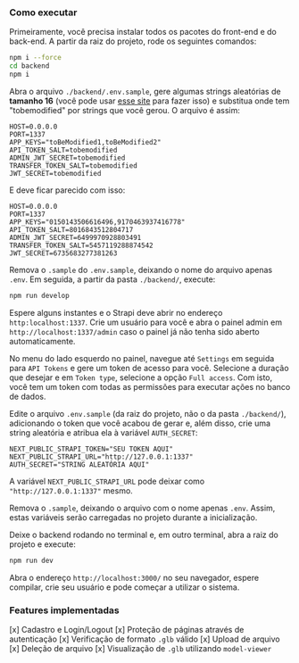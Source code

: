 ### Como executar

Primeiramente, você precisa instalar todos os pacotes do front-end e do back-end. A partir da raiz do projeto, rode os seguintes comandos:

```bash
npm i --force
cd backend
npm i
```

Abra o arquivo `./backend/.env.sample`, gere algumas strings aleatórias de **tamanho 16** (você pode usar [esse site](https://www.random.org/strings/) para fazer isso) e substitua onde tem "tobemodified" por strings que você gerou. O arquivo é assim:

```
HOST=0.0.0.0
PORT=1337
APP_KEYS="toBeModified1,toBeModified2"
API_TOKEN_SALT=tobemodified
ADMIN_JWT_SECRET=tobemodified
TRANSFER_TOKEN_SALT=tobemodified
JWT_SECRET=tobemodified
```

E deve ficar parecido com isso:

```
HOST=0.0.0.0
PORT=1337
APP_KEYS="0150143506616496,9170463937416778"
API_TOKEN_SALT=8016843512804717
ADMIN_JWT_SECRET=6499970928803491
TRANSFER_TOKEN_SALT=5457119288874542
JWT_SECRET=6735683277381263
```

Remova o `.sample` do `.env.sample`, deixando o nome do arquivo apenas `.env`. Em seguida, a partir da pasta `./backend/`, execute:

```bash
npm run develop
```

Espere alguns instantes e o Strapi deve abrir no endereço `http:localhost:1337`. Crie um usuário para você e abra o painel admin em `http://localhost:1337/admin` caso o painel já não tenha sido aberto automaticamente.

No menu do lado esquerdo no painel, navegue até `Settings` em seguida para `API Tokens` e gere um token de acesso para você. Selecione a duração que desejar e em `Token type`, selecione a opção `Full access`. Com isto, você tem um token com todas as permissões para executar ações no banco de dados.

Edite o arquivo `.env.sample` (da raiz do projeto, não o da pasta `./backend/`), adicionando o token que você acabou de gerar e, além disso, crie uma string aleatória e atribua ela à variável `AUTH_SECRET`:

```
NEXT_PUBLIC_STRAPI_TOKEN="SEU TOKEN AQUI"
NEXT_PUBLIC_STRAPI_URL="http://127.0.0.1:1337"
AUTH_SECRET="STRING ALEATÓRIA AQUI"
```

A variável `NEXT_PUBLIC_STRAPI_URL` pode deixar como `"http://127.0.0.1:1337"` mesmo.

Remova o `.sample`, deixando o arquivo com o nome apenas `.env`. Assim, estas variáveis serão carregadas no projeto durante a inicialização.

Deixe o backend rodando no terminal e, em outro terminal, abra a raiz do projeto e execute:

```bash
npm run dev
```

Abra o endereço `http://localhost:3000/` no seu navegador, espere compilar, crie seu usuário e pode começar a utilizar o sistema.

### Features implementadas

[x] Cadastro e Login/Logout
[x] Proteção de páginas através de autenticação
[x] Verificação de formato `.glb` válido
[x] Upload de arquivo
[x] Deleção de arquivo
[x] Visualização de `.glb` utilizando `model-viewer`